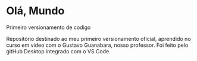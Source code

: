 # Olá, Mundo
 Primeiro versionamento de codigo
 
 Repositório destinado ao meu primeiro versionamento oficial, aprendido no curso em video com o Gustavo Guanabara, nosso professor. Foi feito pelo gitHub Desktop integrado com o VS Code.
